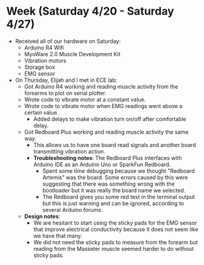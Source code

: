 # Week (Saturday 4/20 - Saturday 4/27)
- Received all of our hardware on Saturday:
    - Arduino R4 Wifi
    - MyoWare 2.0 Muscle Development Kit
    - Vibration motors
    - Storage box
    - EMG sensor 
- On Thursday, Elijah and I met in ECE lab:
    - Got Arduino R4 working and reading muscle activity from the forearms to plot on serial plotter.
    - Wrote code to vibrate motor at a constant value.
    - Wrote code to vibrate motor when EMG readings went above a certain value.
        - Added delays to make vibration turn on/off after comfortable delay.
    - Got Redboard Plus working and reading muscle activity the same way.
        - This allows us to have one board read signals and another board transmitting vibration action.
        - **Troubleshooting notes**: The Redboard Plus interfaces with Arduino IDE as an Arduino Uno or SparkFun Redboard. 
            - Spent some time debugging because we thought "Redboard Artemis" was the board. Some errors caused by this were suggesting that there was something wrong with the bootloader but it was really the board name we selected.
            - The Redboard gives you some red text in the terminal output but this is just warning and can be ignored, according to several Arduino forums.
    - **Design notes**: 
        - We are hesitant to start using the sticky pads for the EMG sensor that improve electrical conductivity because it does not seem like we have that many.
        - We did not need the sticky pads to measure from the forearm but reading from the Masseter muscle seemed harder to do without sticky pads.